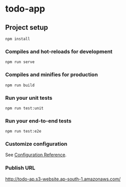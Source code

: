 # todo-app

## Project setup

```
npm install
```

### Compiles and hot-reloads for development

```
npm run serve
```

### Compiles and minifies for production

```
npm run build
```

### Run your unit tests

```
npm run test:unit
```

### Run your end-to-end tests

```
npm run test:e2e
```

### Customize configuration

See [Configuration Reference](https://cli.vuejs.org/config/).

### Publish URL

http://todo-ap.s3-website.ap-south-1.amazonaws.com/
